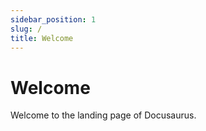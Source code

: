 ```yaml
---
sidebar_position: 1
slug: /
title: Welcome
---
```


# Welcome

Welcome to the landing page of Docusaurus.
